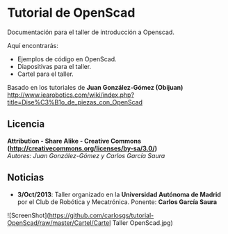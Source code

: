 Tutorial de OpenScad  
=================  

Documentación para el taller de introducción a Openscad.  

Aquí encontrarás:  
 * Ejemplos de código en OpenScad.  
 * Diapositivas para el taller.  
 * Cartel para el taller.  

Basado en los tutoriales de **Juan González-Gómez (Obijuan)**  
<http://www.iearobotics.com/wiki/index.php?title=Dise%C3%B1o_de_piezas_con_OpenScad>  

Licencia  
--  
**Attribution - Share Alike - Creative Commons (<http://creativecommons.org/licenses/by-sa/3.0/>)**  
_Autores: Juan González-Gómez y Carlos García Saura_  

Noticias  
--  
 * **3/Oct/2013**: Taller organizado en la **Universidad Autónoma de Madrid** por el Club de Robótica y Mecatrónica. Ponente: **Carlos García Saura**  

![ScreenShot](https://github.com/carlosgs/tutorial-OpenScad/raw/master/Cartel/Cartel Taller OpenScad.jpg)

